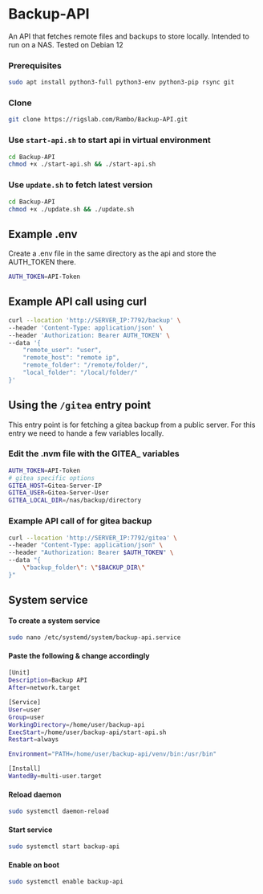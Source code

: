 # Backup-API
An API that fetches remote files and backups to store locally. Intended to run on a NAS. Tested on Debian 12

### Prerequisites
```bash
sudo apt install python3-full python3-env python3-pip rsync git
```
### Clone
```bash
git clone https://rigslab.com/Rambo/Backup-API.git
```

### Use `start-api.sh` to start api in virtual environment
```bash
cd Backup-API
chmod +x ./start-api.sh && ./start-api.sh
```

### Use `update.sh` to fetch latest version
```bash
cd Backup-API
chmod +x ./update.sh && ./update.sh
```

## Example .env

Create a .env file in the same directory as the api and store the AUTH_TOKEN there.

```bash
AUTH_TOKEN=API-Token
```

## Example API call using curl

```bash
curl --location 'http://SERVER_IP:7792/backup' \
--header 'Content-Type: application/json' \
--header 'Authorization: Bearer AUTH_TOKEN' \
--data '{
    "remote_user": "user",
    "remote_host": "remote ip",
    "remote_folder": "/remote/folder/",
    "local_folder": "/local/folder/"
}'
```

## Using the  `/gitea` entry point

This entry point is for fetching a gitea backup from a public server.
For this entry we need to hande a few variables locally.

### Edit the .nvm file with the GITEA_ variables

```bash
AUTH_TOKEN=API-Token
# gitea specific options
GITEA_HOST=Gitea-Server-IP
GITEA_USER=Gitea-Server-User
GITEA_LOCAL_DIR=/nas/backup/directory
```
### Example API call of for gitea backup

```bash
curl --location 'http://SERVER_IP:7792/gitea' \
--header "Content-Type: application/json" \
--header "Authorization: Bearer $AUTH_TOKEN" \
--data "{
    \"backup_folder\": \"$BACKUP_DIR\"
}"
```

## System service
#### To create a system service
```bash
sudo nano /etc/systemd/system/backup-api.service
```

#### Paste the following & change accordingly
```bash
[Unit]
Description=Backup API
After=network.target

[Service]
User=user
Group=user
WorkingDirectory=/home/user/backup-api
ExecStart=/home/user/backup-api/start-api.sh
Restart=always

Environment="PATH=/home/user/backup-api/venv/bin:/usr/bin"

[Install]
WantedBy=multi-user.target
```

#### Reload daemon
```bash
sudo systemctl daemon-reload
```

#### Start service
```bash
sudo systemctl start backup-api
```

#### Enable on boot
```bash
sudo systemctl enable backup-api
```